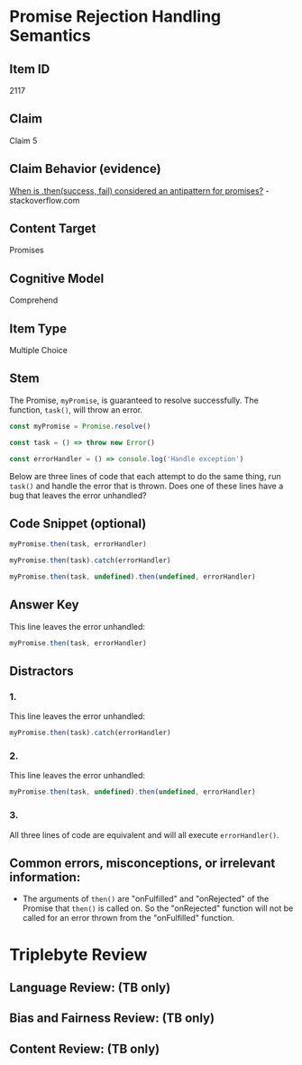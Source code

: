 # Promise Rejection Handling Semantics

## Item ID
2117

## Claim
Claim 5

## Claim Behavior (evidence)
[When is .then(success, fail) considered an antipattern for promises?](https://stackoverflow.com/questions/24662289/when-is-thensuccess-fail-considered-an-antipattern-for-promises) - stackoverflow.com

## Content Target
Promises

## Cognitive Model
Comprehend

## Item Type
Multiple Choice

## Stem
The Promise, `myPromise`, is guaranteed to resolve successfully.  The function, `task()`, will throw an error.

```javascript
const myPromise = Promise.resolve()

const task = () => throw new Error()

const errorHandler = () => console.log('Handle exception')
```

Below are three lines of code that each attempt to do the same thing, run `task()` and handle the error that is thrown.  Does one of these lines have a bug that leaves the error unhandled?

## Code Snippet (optional)
```javascript
myPromise.then(task, errorHandler)

myPromise.then(task).catch(errorHandler)

myPromise.then(task, undefined).then(undefined, errorHandler)
```

## Answer Key
This line leaves the error unhandled:

```javascript
myPromise.then(task, errorHandler)
```

## Distractors
### 1.
This line leaves the error unhandled:

```javascript
myPromise.then(task).catch(errorHandler)
```

### 2.
This line leaves the error unhandled:

```javascript
myPromise.then(task, undefined).then(undefined, errorHandler)
```

### 3.
All three lines of code are equivalent and will all execute `errorHandler()`.

## Common errors, misconceptions, or irrelevant information:
* The arguments of `then()` are "onFulfilled" and "onRejected" of the Promise that `then()` is called on.  So the "onRejected" function will not be called for an error thrown from the "onFulfilled" function.

# Triplebyte Review

## Language Review: (TB only)

## Bias and Fairness Review: (TB only)

## Content Review: (TB only)
